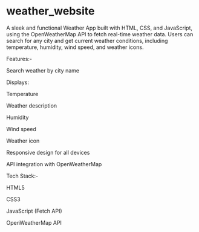# weather_website
A sleek and functional Weather App built with HTML, CSS, and JavaScript, using the OpenWeatherMap API to fetch real-time weather data. Users can search for any city and get current weather conditions, including temperature, humidity, wind speed, and weather icons.

Features:-

Search weather by city name

Displays:

Temperature

Weather description

Humidity

Wind speed

Weather icon

Responsive design for all devices

API integration with OpenWeatherMap

Tech Stack:-

HTML5

CSS3

JavaScript (Fetch API)

OpenWeatherMap API
